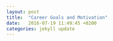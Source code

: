 ```yaml
---
layout: post
title:  "Career Goals and Motivation"
date:   2016-07-19 11:49:45 +0200
categories: jekyll update
---
```


